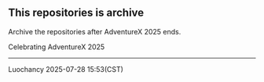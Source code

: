 ## This repositories is archive

Archive the repositories after AdventureX 2025 ends.

Celebrating AdventureX 2025

---
Luochancy
2025-07-28 15:53(CST)